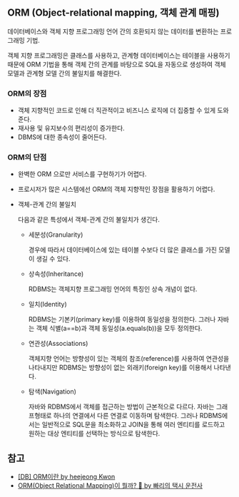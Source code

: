## ORM (Object-relational mapping, 객체 관계 매핑)
데이터베이스와 객체 지향 프로그래밍 언어 간의 호환되지 않는 데이터를 변환하는 프로그래밍 기법.

객체 지향 프로그래밍은 클래스를 사용하고, 관계형 데이터베이스는 테이블을 사용하기 때문에
ORM 기법을 통해 객체 간의 관계를 바탕으로 SQL을 자동으로 생성하여 객체 모델과 관계형 모델 간의 불일치를 해결한다.

### ORM의 장점
- 객체 지향적인 코드로 인해 더 직관적이고 비즈니스 로직에 더 집중할 수 있게 도와준다.
- 재사용 및 유지보수의 편리성이 증가한다.
- DBMS에 대한 종속성이 줄어든다.

### ORM의 단점
- 완벽한 ORM 으로만 서비스를 구현하기가 어렵다.
- 프로시저가 많은 시스템에선 ORM의 객체 지향적인 장점을 활용하기 어렵다.
- 객체-관계 간의 불일치

  다음과 같은 특성에서 객체-관계 간의 불일치가 생긴다.
  
  - 세분성(Granularity)

    경우에 따라서 데이터베이스에 있는 테이블 수보다 더 많은 클래스를 가진 모델이 생길 수 있다.
  - 상속성(Inheritance)

    RDBMS는 객체지향 프로그래밍 언어의 특징인 상속 개념이 없다.
  - 일치(Identity)

    RDBMS는 기본키(primary key)를 이용하여 동일성을 정의한다. 그러나 자바는 객체 식별(a==b)과 객체 동일성(a.equals(b))을 모두 정의한다.
  - 연관성(Associations)

    객체지향 언어는 방향성이 있는 객체의 참조(reference)를 사용하여 연관성을 나타내지만 RDBMS는 방향성이 없는 외래키(foreign key)를 이용해서 나타낸다.
  - 탐색(Navigation)

    자바와 RDBMS에서 객체를 접근하는 방법이 근본적으로 다르다. 자바는 그래프형태로 하나의 연결에서 다른 연결로 이동하며 탐색한다. 그러나 RDBMS에서는 일반적으로 SQL문을 최소화하고 JOIN을 통해 여러 엔티티를 로드하고 원하는 대상 엔티티를 선택하는 방식으로 탐색한다.



## 참고
- [[DB] ORM이란 by heejeong Kwon](https://gmlwjd9405.github.io/2019/02/01/orm.html)
- [ORM(Object Relational Mapping)이 뭘까? 🤔 by 빠리의 택시 운전사](https://geonlee.tistory.com/207)
